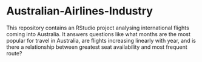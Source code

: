 # Australian-Airlines-Industry
This repository contains an RStudio project analysing international flights coming into Australia. It answers questions like what months are the most popular for travel in Australia, are flights increasing linearly with year, and is there a relationship between greatest seat availability and most frequent route?
